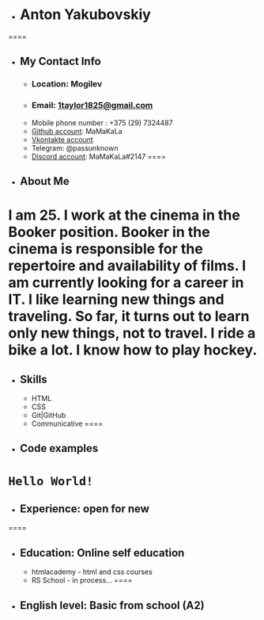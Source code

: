 + # Anton Yakubovskiy
====
+ ## My Contact Info

    - ### Location: Mogilev
    - ### Email: 1taylor1825@gmail.com
    - Mobile phone number : +375 (29) 7324487
    - [Github account](https://github.com/MaMaKaLa "Github account"): MaMaKaLa
    - [Vkontakte account](https://vk.com/fuckingtoy "VK")
    - Telegram: @passunknown
    - [Discord account](https://discordapp.com/users/374652002828943360 "Discord"): MaMaKaLa#2147
====
+ ## About Me

I am 25. I work at the cinema in the Booker position. Booker in the cinema is responsible for the repertoire and availability of films. I am currently looking for a career in IT. I like learning new things and traveling. So far, it turns out to learn only new things, not to travel. I ride a bike a lot. I know how to play hockey.
====
+ ## Skills

    - HTML
    - CSS
    - Git|GitHub
    - Сommunicative
====
+ ## Code examples
`Hello World!`
====
+ ## Experience: open for new
====
+ ## Education: Online self education

    + htmlacademy - html and css courses
    + RS School -  in process...
====
+ ## English level: Basic from school (A2)